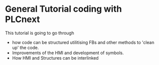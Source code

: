 # General Tutorial coding with PLCnext
This tutorial is going to go through 
- how code can be structured utilitising FBs and other methods to 'clean up' the code.
- Improvements of the HMI and development of symbols.
- How HMI and Structures can be interlinked
